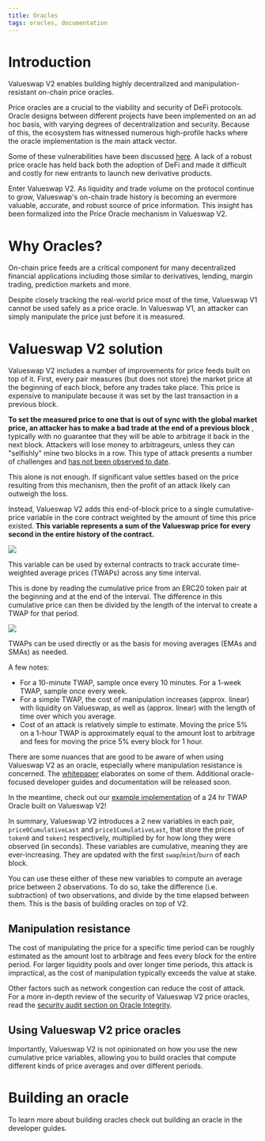 ```yaml
---
title: Oracles
tags: oracles, documentation
---
```


# Introduction

Valueswap V2 enables building highly decentralized and manipulation-resistant on-chain price oracles.

Price oracles are a crucial to the viability and security of DeFi protocols. Oracle designs between different projects have been implemented on an ad hoc basis, with varying degrees of decentralization and security. Because of this, the ecosystem has witnessed numerous high-profile hacks where the oracle implementation is the main attack vector.

Some of these vulnerabilities have been discussed [here](https://samczsun.com/taking-undercollateralized-loans-for-fun-and-for-profit/). A lack of a robust price oracle has held back both the adoption of DeFi and made it difficult and costly for new entrants to launch new derivative products.

Enter Valueswap V2. As liquidity and trade volume on the protocol continue to grow, Valueswap's on-chain trade history is becoming an evermore valuable, accurate, and robust source of price information. This insight has been formalized into the Price Oracle mechanism in Valueswap V2.

# Why Oracles?

On-chain price feeds are a critical component for many decentralized financial applications including those similar to derivatives, lending, margin trading, prediction markets and more.

Despite closely tracking the real-world price most of the time, Valueswap V1 cannot be used safely as a price oracle. In Valueswap V1, an attacker can simply manipulate the price just before it is measured.

# Valueswap V2 solution

Valueswap V2 includes a number of improvements for price feeds built on top of it. First, every pair measures (but does not store) the market price at the beginning of each block, before any trades take place. This price is expensive to manipulate because it was set by the last transaction in a previous block.

**To set the measured price to one that is out of sync with the global market price, an attacker has to make a bad trade at the end of a previous block** , typically with no guarantee that they will be able to arbitrage it back in the next block. Attackers will lose money to arbitrageurs, unless they can "selfishly" mine two blocks in a row. This type of attack presents a number of challenges and [has not been observed to date](https://arxiv.org/abs/1912.01798).

This alone is not enough. If significant value settles based on the price resulting from this mechanism, then the profit of an attack likely can outweigh the loss.

Instead, Valueswap V2 adds this end-of-block price to a single cumulative-price variable in the core contract weighted by the amount of time this price existed. **This variable represents a sum of the Valueswap price for every second in the entire history of the contract.**

![](images/v2_onchain_price_data.png)

This variable can be used by external contracts to track accurate time-weighted average prices (TWAPs) across any time interval.

This is done by reading the cumulative price from an ERC20 token pair at the beginning and at the end of the interval. The difference in this cumulative price can then be divided by the length of the interval to create a TWAP for that period.

![](images/v2_twap.png)

TWAPs can be used directly or as the basis for moving averages (EMAs and SMAs) as needed.

A few notes:

- For a 10-minute TWAP, sample once every 10 minutes. For a 1-week TWAP, sample once every week.
- For a simple TWAP, the cost of manipulation increases (approx. linear) with liquidity on Valueswap, as well as (approx. linear) with the length of time over which you average.
- Cost of an attack is relatively simple to estimate. Moving the price 5% on a 1-hour TWAP is approximately equal to the amount lost to arbitrage and fees for moving the price 5% every block for 1 hour.

There are some nuances that are good to be aware of when using Valueswap V2 as an oracle, especially where manipulation resistance is concerned. The <a href='/whitepaper.pdf' target='_blank' rel='noopener noreferrer'>whitepaper</a> elaborates on some of them. Additional oracle-focused developer guides and documentation will be released soon.

In the meantime, check out our [example implementation](https://github.com/valuenetworklive2021/valueswap-v2-periphery/blob/master/contracts/examples/ExampleOracleSimple.sol) of a 24 hr TWAP Oracle built on Valueswap V2!

In summary, Valueswap V2 introduces a 2 new variables in each pair, `price0CumulativeLast` and `price1CumulativeLast`, that store the prices of `token0` and `token1` respectively, multiplied by for how long they were observed (in seconds). These variables are cumulative, meaning they are ever-increasing. They are updated with the first `swap`/`mint`/`burn` of each block.

You can use these either of these new variables to compute an average price between 2 observations. To do so, take the difference (i.e. subtraction) of two observations, and divide by the time elapsed between them. This is the basis of building oracles on top of V2.

## Manipulation resistance

The cost of manipulating the price for a specific time period can be roughly estimated as the amount lost to arbitrage and fees every block for the entire period. For larger liquidity pools and over longer time periods, this attack is impractical, as the cost of manipulation typically exceeds the value at stake.

Other factors such as network congestion can reduce the cost of attack. For a more in-depth review of the security of Valueswap V2 price oracles, read the [security audit section on Oracle Integrity](https://valueswap.valuenetwork.live/audit.html#org87c8b91).

## Using Valueswap V2 price oracles

Importantly, Valueswap V2 is not opinionated on how you use the new cumulative price variables, allowing you to build oracles that compute different kinds of price averages and over different periods.

# Building an oracle

To learn more about building oracles check out <Link to="/docs/v2/smart-contract-integration/building-an-oracle/">building an oracle</Link> in the developer guides.
